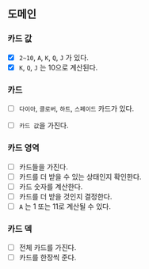 ## 도메인

### 카드 값
- [x] `2~10`, `A`, `K`, `Q`, `J` 가 있다.
- [x] `K`, `Q`, `J` 는 10으로 계산된다.

### 카드
- [ ] `다이아`, `클로버`, `하트`, `스페이드` 카드가 있다.
- [ ] `카드 값`을 가진다.


### 카드 영역
- [ ] 카드들을 가진다.
- [ ] 카드를 더 받을 수 있는 상태인지 확인한다.
- [ ] 카드 숫자를 계산한다.
- [ ] 카드를 더 받을 것인지 결정한다.
- [ ] `A` 는 1 또는 11로 계산될 수 있다.

### 카드 덱
- [ ] 전체 카드를 가진다.
- [ ] 카드를 한장씩 준다.